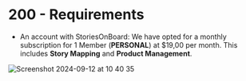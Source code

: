 # 200 - Requirements

- An account with StoriesOnBoard: We have opted for a monthly subscription for 1 Member (**PERSONAL**) at $19,00 per month. This includes **Story Mapping** and **Product Management**.

![Screenshot 2024-09-12 at 10 40 35](https://github.com/user-attachments/assets/fa52bb0a-3604-4e02-8b4f-d34f99f8952b)
